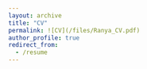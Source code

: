 ```yaml
---
layout: archive
title: "CV"
permalink: ![CV](/files/Ranya_CV.pdf)
author_profile: true
redirect_from:
  - /resume
---
```

